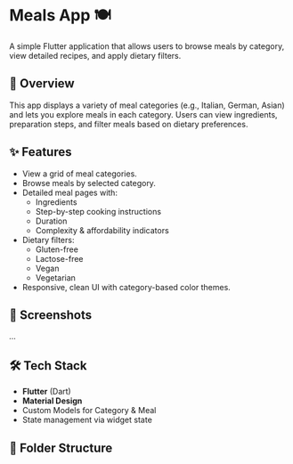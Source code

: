 # Meals App 🍽️

A simple Flutter application that allows users to browse meals by category, view detailed recipes, and apply dietary filters.

## 📌 Overview
This app displays a variety of meal categories (e.g., Italian, German, Asian) and lets you explore meals in each category. Users can view ingredients, preparation steps, and filter meals based on dietary preferences.

## ✨ Features
- View a grid of meal categories.
- Browse meals by selected category.
- Detailed meal pages with:
  - Ingredients
  - Step-by-step cooking instructions
  - Duration
  - Complexity & affordability indicators
- Dietary filters:
  - Gluten-free
  - Lactose-free
  - Vegan
  - Vegetarian
- Responsive, clean UI with category-based color themes.

## 📸 Screenshots
*...*

## 🛠️ Tech Stack
- **Flutter** (Dart)
- **Material Design**
- Custom Models for Category & Meal
- State management via widget state

## 📂 Folder Structure